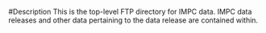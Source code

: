 #Description
This is the top-level FTP directory for IMPC data. IMPC data
releases and other data pertaining to the data release are
contained within.
